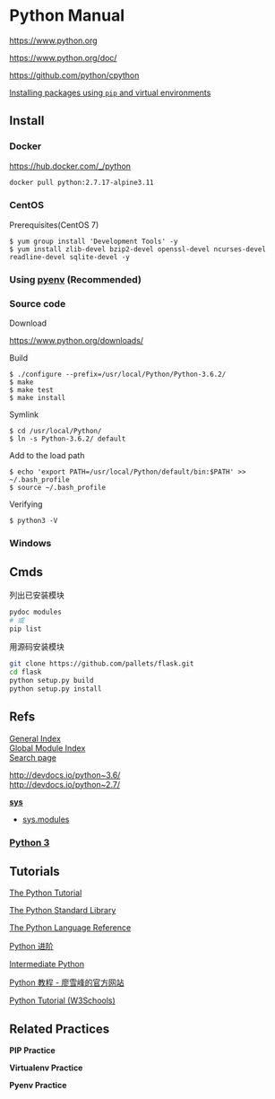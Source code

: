 # Python Manual

<https://www.python.org>

https://www.python.org/doc/

https://github.com/python/cpython

[Installing packages using `pip` and virtual environments](https://packaging.python.org/guides/installing-using-pip-and-virtual-environments/)

## Install

### Docker

<https://hub.docker.com/_/python>

```bash
docker pull python:2.7.17-alpine3.11
```

### CentOS

Prerequisites(CentOS 7)
```
$ yum group install 'Development Tools' -y
$ yum install zlib-devel bzip2-devel openssl-devel ncurses-devel readline-devel sqlite-devel -y
```

### Using [pyenv](https://github.com/pyenv/pyenv) (Recommended)

### Source code

Download

https://www.python.org/downloads/

Build
```
$ ./configure --prefix=/usr/local/Python/Python-3.6.2/
$ make
$ make test
$ make install
```

Symlink
```
$ cd /usr/local/Python/
$ ln -s Python-3.6.2/ default
```

Add to the load path
```
$ echo 'export PATH=/usr/local/Python/default/bin:$PATH' >> ~/.bash_profile
$ source ~/.bash_profile
```

Verifying
```
$ python3 -V
```

### Windows

## Cmds

列出已安装模块

```bash
pydoc modules
# 或
pip list
```

用源码安装模块

```bash
git clone https://github.com/pallets/flask.git
cd flask
python setup.py build
python setup.py install
```

## Refs

[General Index](https://docs.python.org/3/genindex.html) \
[Global Module Index](https://docs.python.org/3/py-modindex.html) \
[Search page](https://docs.python.org/3/search.html)

http://devdocs.io/python~3.6/ \
http://devdocs.io/python~2.7/

**[sys](https://docs.python.org/3.6/library/sys.html)**

- [sys.modules](https://docs.python.org/3.6/library/sys.html#sys.modules)

### [Python 3](https://docs.python.org/3/)

## Tutorials

[The Python Tutorial](https://docs.python.org/3/tutorial/)

[The Python Standard Library](https://docs.python.org/3/library/index.html)

[The Python Language Reference](https://docs.python.org/3.6/reference/index.html)

[Python 进阶](https://github.com/eastlakeside/interpy-zh)

[Intermediate Python](https://github.com/yasoob/intermediatePython)

[Python 教程 - 廖雪峰的官方网站](https://www.liaoxuefeng.com/wiki/1016959663602400)

[Python Tutorial (W3Schools)](https://www.w3schools.com/python/default.asp)

## Related Practices

**PIP Practice**

**Virtualenv Practice**

**Pyenv Practice**